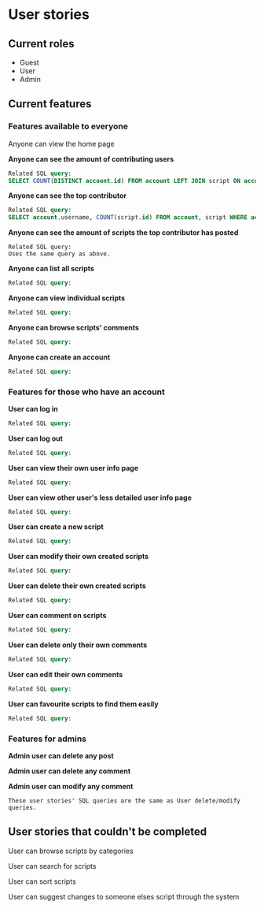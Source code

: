 # User stories
## Current roles
* Guest
* User
* Admin

## Current features
### Features available to everyone
Anyone can view the home page

**Anyone can see the amount of contributing users**
```sql
Related SQL query:
SELECT COUNT(DISTINCT account.id) FROM account LEFT JOIN script ON account.id = script.author_id LEFT JOIN comment ON account.id = comment.author_id WHERE account.id = script.author_id OR account.id = comment.author_id;
```

**Anyone can see the top contributor**
```sql
Related SQL query:
SELECT account.username, COUNT(script.id) FROM account, script WHERE account.id = script.author_id GROUP BY username ORDER BY COUNT(script.id) DESC;
```

**Anyone can see the amount of scripts the top contributor has posted**
```
Related SQL query:
Uses the same query as above.
```

**Anyone can list all scripts**
```sql
Related SQL query:

```

**Anyone can view individual scripts**
```sql
Related SQL query:

```

**Anyone can browse scripts' comments**
```sql
Related SQL query:

```

**Anyone can create an account**
```sql
Related SQL query:

```

### Features for those who have an account
**User can log in**
```sql
Related SQL query:

```

**User can log out**
```sql
Related SQL query:

```

**User can view their own user info page**
```sql
Related SQL query:

```

**User can view other user's less detailed user info page**
```sql
Related SQL query:

```

**User can create a new script**
```sql
Related SQL query:

```

**User can modify their own created scripts**
```sql
Related SQL query:

```

**User can delete their own created scripts**
```sql
Related SQL query:

```

**User can comment on scripts**
```sql
Related SQL query:

```

**User can delete only their own comments**
```sql
Related SQL query:

```

**User can edit their own comments**
```sql
Related SQL query:

```

**User can favourite scripts to find them easily**
```sql
Related SQL query:

```

### Features for admins
**Admin user can delete any post**

**Admin user can delete any comment**

**Admin user can modify any comment**
```
These user stories' SQL queries are the same as User delete/modify queries.
```

## User stories that couldn't be completed
User can browse scripts by categories

User can search for scripts

User can sort scripts

User can suggest changes to someone elses script through the system
